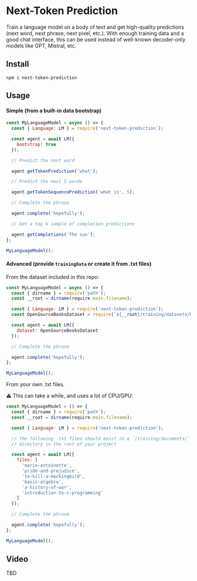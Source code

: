 # Next-Token Prediction

Train a language model on a body of text and get high-quality predictions (next word, next phrase, next pixel, etc.). With enough training data and a good chat interface, this can be used instead of well-known decoder-only models like GPT, Mistral, etc.

## Install

`npm i next-token-prediction`

## Usage

#### Simple (from a built-in data bootstrap)

```javascript
const MyLanguageModel = async () => {
  const { Language: LM } = require('next-token-prediction');

  const agent = await LM({
    bootstrap: true
  });

  // Predict the next word

  agent.getTokenPrediction('what');

  // Predict the next 5 words

  agent.getTokenSequencePrediction('what is', 5);

  // Complete the phrase

  agent.complete('hopefully');

  // Get a top k sample of completion predictions

  agent.getCompletions('The sun');
};

MyLanguageModel();
```

#### Advanced (provide `trainingData` or create it from .txt files)

From the dataset included in this repo:

```javascript
const MyLanguageModel = async () => {
  const { dirname } = require('path');
  const __root = dirname(require.main.filename);

  const { Language: LM } = require('next-token-prediction');
  const OpenSourceBooksDataset = require(`${__root}/training/datasets/OpenSourceBooks`);

  const agent = await LM({
    dataset: OpenSourceBooksDataset
  });

  // Complete the phrase

  agent.complete('hopefully');
};

MyLanguageModel();
```

From your own .txt files.

⚠️ This can take a while, and uses a lot of CPU/GPU:

```javascript
const MyLanguageModel = () => {
  const { dirname } = require('path');
  const __root = dirname(require.main.filename);

  const { Language: LM } = require('next-token-prediction');

  // The following .txt files should exist in a `/training/documents/`
  // directory in the root of your project

  const agent = await LM({
    files: [
      'marie-antoinette',
      'pride-and-prejudice',
      'to-kill-a-mockingbird',
      'basic-algebra',
      'a-history-of-war',
      'introduction-to-c-programming'
    ]
  });

  // Complete the phrase

  agent.complete('hopefully');
};

MyLanguageModel();
```

## Video

TBD

